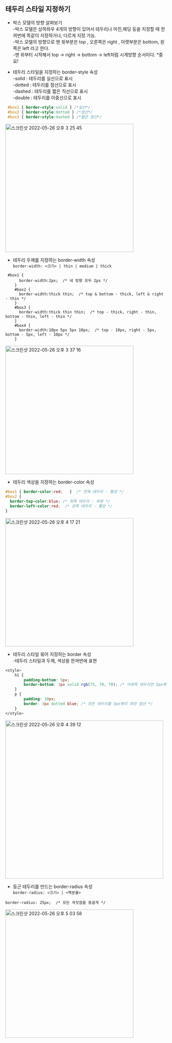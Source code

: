 ## 테두리 스타일 지정하기  
* 박스 모델의 방향 살펴보기  
  -박스 모델은 상하좌우 4개의 방향이 있어서 테두리나 마진,패딩 등을 지정할 때 한꺼번에 똑같이 지정하거나, 다르게 지정 가능.  
  -박스 모델의 방향으로 맨 윗부분은 top , 오른쪽은 right , 아랫부분은 bottom, 왼쪽은 left 라고 한다.  
  -맨 위부터 시작해서 top -> right -> bottom -> left처럼 시계방향 순서이다. *중요!  

* 테두리 스타일을 지정하는 border-style 속성  
  -solid : 테두리를 실선으로 표시  
  -dotted : 테두리를 점선으로 표시  
  -dashed : 테두리를 짧은 직선으로 표시  
  -double : 테두리를 이중선으로 표시  

``` css  
 #box1 { border-style:solid } /*실선*/
 #box2 { border-style:dotted } /*점선*/
 #box3 { border-style:dashed } /*짧은 점선*/
```
<img width="400" alt="스크린샷 2022-05-26 오후 3 25 45" src="https://user-images.githubusercontent.com/97012561/170430063-cd9f3726-8949-4e07-b96d-4cd68f4ffc3b.png">


* 테두리 두께를 지정하는 border-width 속성  
`border-width: <크기> | thin | medium | thick`

```
 #box1 {
      border-width:2px;  /* 네 방향 모두 2px */ 
    }
    #box2 {
      border-width:thick thin;  /* top & bottom - thick, left & right - thin */
    }
    #box3 {
      border-width:thick thin thin;  /* top - thick, right - thin, bottom - thin, left - thin */ 
    }
    #box4 {
      border-width:10px 5px 5px 10px;  /* top - 10px, right - 5px, bottom - 5px, left - 10px */
    }
```
<img width="400" alt="스크린샷 2022-05-26 오후 3 37 16" src="https://user-images.githubusercontent.com/97012561/170431906-9216aea9-4e99-4fd4-93bf-0801ae5491e9.png">


* 테두리 색상을 지정하는 border-color 속성  
```css
#box1 { border-color:red;	}  /* 전체 테두리 - 빨강 */
#box2 { 
  border-top-color:blue; /* 위쪽 테두리 - 파랑 */
  border-left-color:red;  /* 왼쪽 테두리 - 빨강 */
} 
```
<img width="400" alt="스크린샷 2022-05-26 오후 4 17 21" src="https://user-images.githubusercontent.com/97012561/170438000-aaa4f87c-1397-4e4f-b875-b7f312fef904.png">

* 테두리 스타일 묶어 지정하는 border 속성  
  -테두리 스타일과 두께, 색상을 한꺼번에 표현  
 
```css
<style>
	h1 {
		padding-bottom: 5px;
		border-bottom: 3px solid rgb(75, 70, 70); /* 아래쪽 테두리만 3px짜리 회색 실선*/
	}
	p {
		padding: 10px;
		border: 3px dotted blue; /* 모든 테두리를 3px짜리 파란 점선 */
	}
</style>
```

<img width="493" alt="스크린샷 2022-05-26 오후 4 39 12" src="https://user-images.githubusercontent.com/97012561/170441541-8487eaf7-bcfa-4844-99a1-7a32096a8985.png">

* 둥근 테두리를 만드는 border-radius 속성  
`border-radius: <크기> | <백분율>`  

`border-radius: 25px;  /* 모든 꼭짓점을 둥글게 */`

<img width="400" alt="스크린샷 2022-05-26 오후 5 03 58" src="https://user-images.githubusercontent.com/97012561/170445574-d2adb4e8-1177-4a66-bdd4-ebc743d21814.png">


